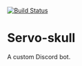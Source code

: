 [![Build Status](https://travis-ci.org/Retzudo/servoskull.svg?branch=master)](https://travis-ci.org/Retzudo/servoskull)

# Servo-skull

A custom Discord bot.